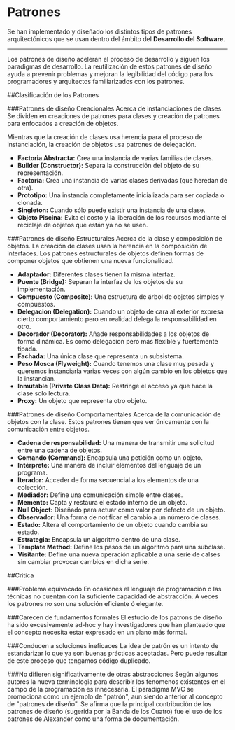 Patrones
=========

Se han implementado y diseñado los distintos tipos de patrones arquitectónicos que se usan dentro del ámbito del **Desarrollo del Software**.

---------------

Los patrones de diseño aceleran el proceso de desarrollo y siguen los paradigmas de desarrollo. La reutilización de estos patrones de diseño ayuda a prevenir problemas y mejoran la legibilidad del código para los programadores y arquitectos familiarizados con los patrones.

##Clasificación de los Patrones

###Patrones de diseño Creacionales
Acerca de instanciaciones de clases. Se dividen en creaciones de patrones para clases y creación de patrones para enfocados a creación de objetos.

Mientras que la creación de clases usa herencia para el proceso de instanciación, la creación de objetos usa patrones de delegación.

- **Factoria Abstracta:** Crea una instancia de varias familias de clases.
- **Builder (Constructor):** Separa la construcción del objeto de su representación.
- **Factoria:** Crea una instancia de varias clases derivadas (que heredan de otra).
- **Prototipo:** Una instancia completamente inicializada para ser copiada o clonada.
- **Singleton:** Cuando sólo puede existir una instancia de una clase.
- **Objeto Piscina:** Evita el costo y la liberación de los recursos mediante el reciclaje de objetos que están ya no se usen.


###Patrones de diseño Estructurales
Acerca de la clase y composición de objetos. La creación de clases usan la herencia en la composición de interfaces. Los patrones estructurales de objetos definen formas de componer objetos que obtienen una nueva funcionalidad.

- **Adaptador:** Diferentes clases tienen la misma interfaz.
- **Puente (Bridge):** Separan la interfaz de los objetos de su implementación.
- **Compuesto (Composite):** Una estructura de árbol de objetos simples y compuestos.
- **Delegacion (Delegation):** Cuando un objeto de cara al exterior expresa cierto comportamiento pero en realidad delega la responsabilidad en otro.
- **Decorador (Decorator):** Añade responsabilidades a los objetos de forma dinámica. Es como delegacion pero más flexible y fuertemente tipada.
- **Fachada:** Una única clase que representa un subsistema.
- **Peso Mosca (Flyweight):** Cuando tenemos una clase muy pesada y queremos instanciarla varias veces con algún cambio en los objetos que la instancian.
- **Inmutable (Private Class Data):** Restringe el acceso ya que hace la clase solo lectura.
- **Proxy:** Un objeto que representa otro objeto.

###Patrones de diseño Comportamentales
Acerca de la comunicación de objetos con la clase. Estos patrones tienen que ver únicamente con la comunicación entre objetos.

- **Cadena de responsabilidad:** Una manera de transmitir una solicitud entre una cadena de objetos.
- **Comando (Command):** Encapsula una petición como un objeto.
- **Intérprete:** Una manera de incluir elementos del lenguaje de un programa.
- **Iterador:** Acceder de forma secuencial a los elementos de una colección.
- **Mediador:** Define una comunicación simple entre clases.
- **Memento:** Capta y restaura el estado interno de un objeto.
- **Null Object:** Diseñado para actuar como valor por defecto de un objeto.
- **Observador:** Una forma de notificar el cambio a un número de clases.
- **Estado:** Altera el comportamiento de un objeto cuando cambia su estado.
- **Estrategia:** Encapsula un algoritmo dentro de una clase.
- **Template Method:** Define los pasos de un algoritmo para una subclase.
- **Visitante:** Define una nueva operación aplicable a una serie de calses sin cambiar provocar cambios en dicha serie.

##Critica

###Problema equivocado
En ocasiones el lenguaje de programación o las técnicas no cuentan con la suficiente capacidad de abstracción. A veces los patrones no son una solución eficiente ó elegante.

###Carecen de fundamentos formales
El estudio de los patrons de diseño ha sido excesivamente ad-hoc y hay investigadores que han planteado que el concepto necesita estar expresado en un plano más formal.

###Conducen a soluciones ineficaces
La idea de patrón es un intento de estandarizar lo que ya son buenas prácticas aceptadas. Pero puede resultar de este proceso que tengamos código duplicado.

###No difieren significativamente de otras abstracciones
Según algunos autores la nueva terminologia para describir los fenomenos existentes en el campo de la programación es innecesaria. El paradigma MVC se promociona como un ejemplo de "patrón", aun siendo anterior al concepto de "patrones de diseño". Se afirma que la principal contribución de los patrones de diseño (sugerida por la Banda de los Cuatro) fue el uso de los patrones de Alexander como una forma de documentación.